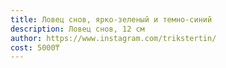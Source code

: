 ```yaml
---
title: Ловец снов, ярко-зеленый и темно-синий
description: Ловец снов, 12 см
author: https://www.instagram.com/trikstertin/
cost: 5000₸
---
```

